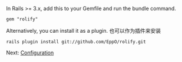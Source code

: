 In Rails >= 3.x, add this to your Gemfile and run the bundle command.

    gem "rolify"

Alternatively, you can install it as a plugin.
也可以作为插件来安装

    rails plugin install git://github.com/EppO/rolify.git

Next: [Configuration](https://github.com/EppO/rolify/wiki/Configuration)
